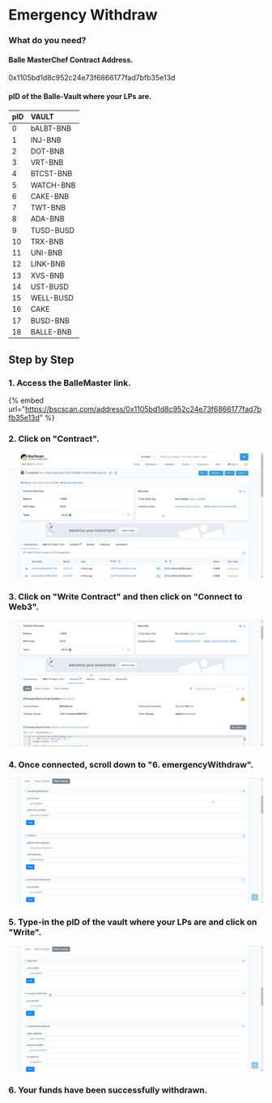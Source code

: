 # Emergency Withdraw

### What do you need?

#### **Balle MasterChef Contract Address.**

0x1105bd1d8c952c24e73f6866177fad7bfb35e13d 



#### **pID of the Balle-Vault where your LPs are.**

| pID  | VAULT  |
| :--- | :--- |
| 0 | bALBT-BNB |
| 1 | INJ-BNB |
| 2 | DOT-BNB |
| 3 | VRT-BNB |
| 4 | BTCST-BNB |
| 5 | WATCH-BNB |
| 6 | CAKE-BNB |
| 7 | TWT-BNB |
| 8 | ADA-BNB |
| 9 | TUSD-BUSD |
| 10 | TRX-BNB |
| 11 | UNI-BNB |
| 12 | LINK-BNB |
| 13 | XVS-BNB |
| 14 | UST-BUSD |
| 15 | WELL-BUSD |
| 16 | CAKE  |
| 17 | BUSD-BNB |
| 18 | BALLE-BNB |

## Step by Step

### 1. Access the BalleMaster link.

{% embed url="https://bscscan.com/address/0x1105bd1d8c952c24e73f6866177fad7bfb35e13d" %}

### 

### 2. Click on "Contract".



![](../../../.gitbook/assets/contract.gif)

### 

### 3. Click on "Write Contract" and then click on "Connect to Web3".



![](../../../.gitbook/assets/connect.gif)



### 4. Once connected, scroll down to "6. emergencyWithdraw".



![](../../../.gitbook/assets/scroll.gif)



### 5. Type-in the pID of the vault where your LPs are and click on "Write".



![](../../../.gitbook/assets/ikgprlsq3o.gif)



### 6. Your funds have been successfully withdrawn.





